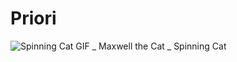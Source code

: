 # Priori
![Spinning Cat GIF _ Maxwell the Cat _ Spinning Cat](https://github.com/Priori2/Priori/assets/134932989/978480f0-0481-4496-907a-4ceb0ba6199b)
